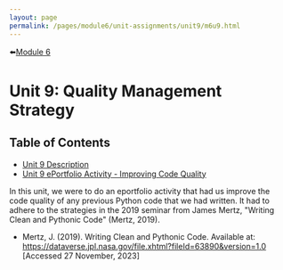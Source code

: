 ```yaml
---
layout: page
permalink: /pages/module6/unit-assignments/unit9/m6u9.html
---
```


⬅️[Module 6](/pages/module6.html)

# Unit 9: Quality Management Strategy


## Table of Contents

- [Unit 9 Description](/pages/module6/unit-assignments/unit9/m6u9-description.html)
- [Unit 9 ePortfolio Activity - Improving Code Quality](/pages/module6/unit-assignments/unit9/m6u9-eportfolio-activity.html)

In this unit, we were to do an eportfolio activity that had us improve the code quality of any previous Python code that we had written. It had to adhere to the strategies in the 2019 seminar from James Mertz, "Writing Clean and Pythonic Code" (Mertz, 2019).

- Mertz, J. (2019). Writing Clean and Pythonic Code. Available at: https://dataverse.jpl.nasa.gov/file.xhtml?fileId=63890&version=1.0 [Accessed 27 November, 2023]
